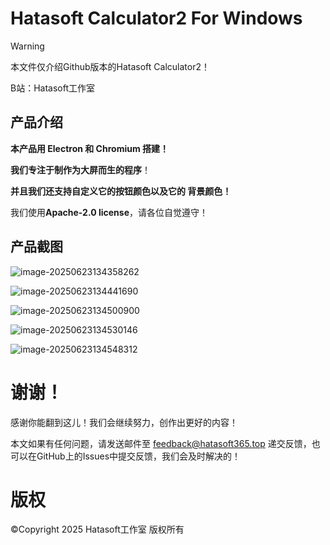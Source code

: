 # Hatasoft Calculator2 For Windows

> [!WARNING]
>
> 本文件仅介绍Github版本的Hatasoft Calculator2！
>
> B站：Hatasoft工作室

##  产品介绍

**本产品用 Electron 和 Chromium 搭建！**

**我们专注于制作为大屏而生的程序**！

**并且我们还支持自定义它的按钮颜色以及它的 背景颜色！**

我们使用**Apache-2.0 license**，请各位自觉遵守！

## 产品截图

![image-20250623134358262](C:\Users\YaoDaoMing\AppData\Roaming\Typora\typora-user-images\image-20250623134358262.png)

![image-20250623134441690](C:\Users\YaoDaoMing\AppData\Roaming\Typora\typora-user-images\image-20250623134441690.png)

![image-20250623134500900](C:\Users\YaoDaoMing\AppData\Roaming\Typora\typora-user-images\image-20250623134500900.png)

![image-20250623134530146](C:\Users\YaoDaoMing\AppData\Roaming\Typora\typora-user-images\image-20250623134530146.png)

![image-20250623134548312](C:\Users\YaoDaoMing\AppData\Roaming\Typora\typora-user-images\image-20250623134548312.png)



# 谢谢！

感谢你能翻到这儿！我们会继续努力，创作出更好的内容！

本文如果有任何问题，请发送邮件至 feedback@hatasoft365.top 递交反馈，也可以在GitHub上的Issues中提交反馈，我们会及时解决的！

# 版权

©Copyright 2025 Hatasoft工作室 版权所有
